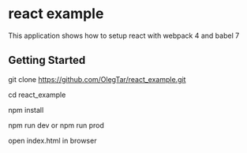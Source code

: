 # react example

This application shows how to setup react with webpack 4 and babel 7

## Getting Started

git clone https://github.com/OlegTar/react_example.git

cd react_example

npm install

npm run dev or npm run prod

open index.html in browser

